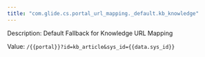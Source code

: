 ```yaml
---
title: "com.glide.cs.portal_url_mapping._default.kb_knowledge"
---
```


Description: Default Fallback for Knowledge URL Mapping

Value: `/{{portal}}?id=kb_article&sys_id={{data.sys_id}}`